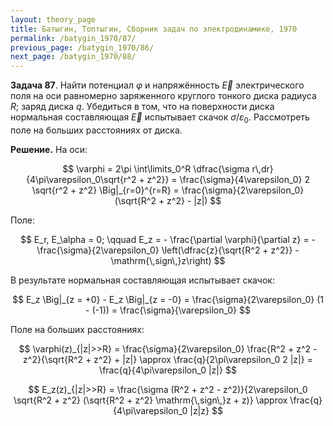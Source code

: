 ```yaml
---
layout: theory_page
title: Батыгин, Топтыгин, Сборник задач по электродинамике, 1970
permalink: /batygin_1970/87/
previous_page: /batygin_1970/86/
next_page: /batygin_1970/88/
---
```


**Задача 87**. Найти потенциал $\varphi$ и напряжённость $\vec{E}$ электрического поля на оси равномерно заряженного круглого тонкого диска радиуса $R$; заряд диска $q$. Убедиться в том, что на поверхности диска нормальная составляющая $\vec{E}$ испытывает скачок $\sigma/\varepsilon_0$. Рассмотреть поле на больших расстояниях от диска.

**Решение.** На оси:

$$
\varphi = 2\pi \int\limits_0^R \dfrac{\sigma r\,dr}{4\pi\varepsilon_0\sqrt{r^2 + z^2}} = \frac{\sigma}{4\varepsilon_0} 2 \sqrt{r^2 + z^2} \Big|_{r=0}^{r=R} = \frac{\sigma}{2\varepsilon_0} (\sqrt{R^2 + z^2} - |z|)
$$

Поле:

$$
E_r, E_\alpha = 0; \qquad E_z = - \frac{\partial \varphi}{\partial z} = - \frac{\sigma}{2\varepsilon_0} \left(\dfrac{z}{\sqrt{R^2 + z^2}} - \mathrm{\,sign\,}z\right)
$$

В результате нормальная составляющая испытывает скачок:

$$
E_z \Big|_{z = +0} - E_z \Big|_{z = -0} = \frac{\sigma}{2\varepsilon_0} (1 - (-1)) = \frac{\sigma}{\varepsilon_0}
$$

Поле на больших расстояниях:

$$
\varphi(z)_{|z|>>R} = \frac{\sigma}{2\varepsilon_0} \frac{R^2 + z^2 - z^2}{\sqrt{R^2 + z^2} + |z|} \approx \frac{q}{2\pi\varepsilon_0 2 |z|} = \frac{q}{4\pi\varepsilon_0 |z|}
$$

$$
E_z(z)_{|z|>>R} = \frac{\sigma (R^2 + z^2 - z^2)}{2\varepsilon_0 \sqrt{R^2 + z^2} (\sqrt{R^2 + z^2} \mathrm{\,sign\,}z + z)} \approx \frac{q}{4\pi\varepsilon_0 |z|z}
$$

